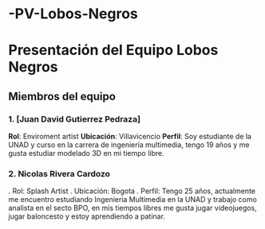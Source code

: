# -PV-Lobos-Negros
# Presentación del Equipo Lobos Negros

## Miembros del equipo

### 1. [Juan David Gutierrez Pedraza]
**Rol**: Enviroment artist 
**Ubicación**: Villavicencio 
**Perfil**: Soy estudiante de la UNAD y curso en la carrera de ingeniería multimedia, tengo 19 años y me gusta estudiar modelado 3D en mi tiempo libre.

### 2. Nicolas Rivera Cardozo

. Rol: Splash Artist 
. Ubicación: Bogota 
. Perfil: Tengo 25 años, actualmente me encuentro estudiando Ingenieria Multimedia en la UNAD y trabajo como analista en el secto BPO, en mis tiempos libres me gusta jugar videojuegos, jugar baloncesto y estoy aprendiendo a patinar.
